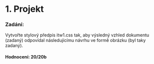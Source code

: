 # 1. Projekt

### Zadání:
Vytvořte stylový předpis itw1.css tak, aby výsledný vzhled dokumentu (zadaný) odpovídal následujícímu návrhu ve formě obrázku (byl taky zadaný).

#### Hodnocení: 20/20b
